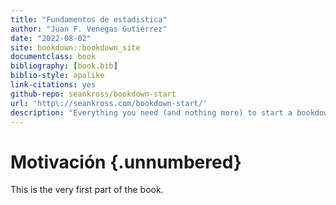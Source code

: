 ```yaml
---
title: "Fundamentos de estadistica"
author: "Juan F. Venegas Gutiérrez"
date: "2022-08-02"
site: bookdown::bookdown_site
documentclass: book
bibliography: [book.bib]
biblio-style: apalike
link-citations: yes
github-repo: seankross/bookdown-start
url: 'http\://seankross.com/bookdown-start/'
description: "Everything you need (and nothing more) to start a bookdown book."
---
```


# Motivación {.unnumbered}

This is the very first part of the book.
